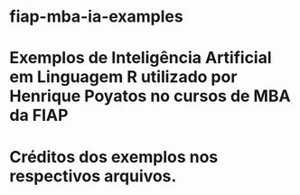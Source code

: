 ﻿# fiap-mba-ia-examples
#
# Exemplos de Inteligência Artificial em Linguagem R utilizado por Henrique Poyatos no cursos de MBA da FIAP
#
# Créditos dos exemplos nos respectivos arquivos.
